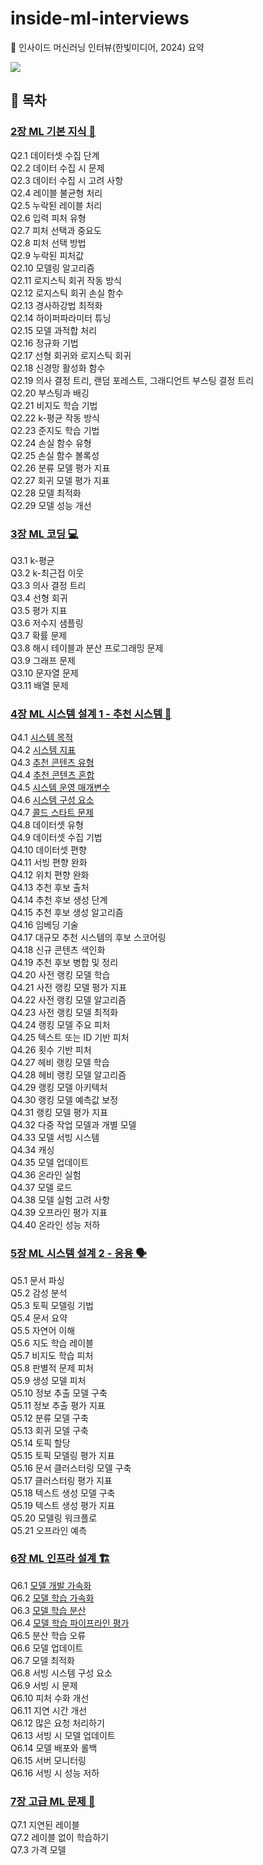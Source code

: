 # inside-ml-interviews

📖 인사이드 머신러닝 인터뷰(한빛미디어, 2024) 요약

![](https://www.hanbit.co.kr/data/books/B4332324407_l.jpg)

## 🔖 목차

### [2장 ML 기본 지식 📘](./chapter02/)

Q2.1 데이터셋 수집 단계  
Q2.2 데이터 수집 시 문제  
Q2.3 데이터 수집 시 고려 사항  
Q2.4 레이블 불균형 처리  
Q2.5 누락된 레이블 처리  
Q2.6 입력 피처 유형  
Q2.7 피처 선택과 중요도  
Q2.8 피처 선택 방법  
Q2.9 누락된 피처값  
Q2.10 모델링 알고리즘  
Q2.11 로지스틱 회귀 작동 방식  
Q2.12 로지스틱 회귀 손실 함수  
Q2.13 경사하강법 최적화  
Q2.14 하이퍼파라미터 튜닝  
Q2.15 모델 과적합 처리  
Q2.16 정규화 기법  
Q2.17 선형 회귀와 로지스틱 회귀  
Q2.18 신경망 활성화 함수  
Q2.19 의사 결정 트리, 랜덤 포레스트, 그래디언트 부스팅 결정 트리  
Q2.20 부스팅과 배깅  
Q2.21 비지도 학습 기법  
Q2.22 k-평균 작동 방식  
Q2.23 준지도 학습 기법  
Q2.24 손실 함수 유형  
Q2.25 손실 함수 볼록성  
Q2.26 분류 모델 평가 지표  
Q2.27 회귀 모델 평가 지표  
Q2.28 모델 최적화  
Q2.29 모델 성능 개선

### [3장 ML 코딩 💻](./chapter03/)

Q3.1 k-평균  
Q3.2 k-최근접 이웃  
Q3.3 의사 결정 트리  
Q3.4 선형 회귀  
Q3.5 평가 지표  
Q3.6 저수지 샘플링  
Q3.7 확률 문제  
Q3.8 해시 테이블과 분산 프로그래밍 문제  
Q3.9 그래프 문제  
Q3.10 문자열 문제  
Q3.11 배열 문제

### [4장 ML 시스템 설계 1 - 추천 시스템 🛒](./chapter04/)

Q4.1 [시스템 목적](./chapter04/q4_01.md)  
Q4.2 [시스템 지표](./chapter04/q4_02.md)  
Q4.3 [추천 콘텐츠 유형](./chapter04/q4_03.md)  
Q4.4 [추천 콘텐츠 혼합](./chapter04/q4_04.md)  
Q4.5 [시스템 운영 매개변수](./chapter04/q4_05.md)  
Q4.6 [시스템 구성 요소](./chapter04/q4_06.md)  
Q4.7 [콜드 스타트 문제](./chapter04/q4_07.md)  
Q4.8 데이터셋 유형  
Q4.9 데이터셋 수집 기법  
Q4.10 데이터셋 편향  
Q4.11 서빙 편향 완화  
Q4.12 위치 편향 완화  
Q4.13 추천 후보 출처  
Q4.14 추천 후보 생성 단계  
Q4.15 추천 후보 생성 알고리즘  
Q4.16 임베딩 기술  
Q4.17 대규모 추천 시스템의 후보 스코어링  
Q4.18 신규 콘텐츠 색인화  
Q4.19 추천 후보 병합 및 정리  
Q4.20 사전 랭킹 모델 학습  
Q4.21 사전 랭킹 모델 평가 지표  
Q4.22 사전 랭킹 모델 알고리즘  
Q4.23 사전 랭킹 모델 최적화  
Q4.24 랭킹 모델 주요 피처  
Q4.25 텍스트 또는 ID 기반 피처  
Q4.26 횟수 기반 피처  
Q4.27 헤비 랭킹 모델 학습  
Q4.28 헤비 랭킹 모델 알고리즘  
Q4.29 랭킹 모델 아키텍처  
Q4.30 랭킹 모델 예측값 보정  
Q4.31 랭킹 모델 평가 지표  
Q4.32 다중 작업 모델과 개별 모델  
Q4.33 모델 서빙 시스템  
Q4.34 캐싱  
Q4.35 모델 업데이트  
Q4.36 온라인 실험  
Q4.37 모델 로드  
Q4.38 모델 실험 고려 사항  
Q4.39 오프라인 평가 지표  
Q4.40 온라인 성능 저하

### [5장 ML 시스템 설계 2 - 응용 🗣️](./chapter05/)

Q5.1 문서 파싱  
Q5.2 감성 분석  
Q5.3 토픽 모델링 기법  
Q5.4 문서 요약  
Q5.5 자연어 이해  
Q5.6 지도 학습 레이블  
Q5.7 비지도 학습 피처  
Q5.8 판별적 문제 피처  
Q5.9 생성 모델 피처  
Q5.10 정보 추출 모델 구축  
Q5.11 정보 추출 평가 지표  
Q5.12 분류 모델 구축  
Q5.13 회귀 모델 구축  
Q5.14 토픽 할당  
Q5.15 토픽 모델링 평가 지표  
Q5.16 문서 클러스터링 모델 구축  
Q5.17 클러스터링 평가 지표  
Q5.18 텍스트 생성 모델 구축  
Q5.19 텍스트 생성 평가 지표  
Q5.20 모델링 워크플로  
Q5.21 오프라인 예측

### [6장 ML 인프라 설계 🏗️](./chapter06/)

Q6.1 [모델 개발 가속화](./chapter06/q6-01.md/)  
Q6.2 [모델 학습 가속화](./chapter06/q6-02.md/)  
Q6.3 [모델 학습 분산](./chapter06/q6-03.md/)  
Q6.4 [모델 학습 파이프라인 평가](./chapter06/q6-04.md/)  
Q6.5 분산 학습 오류  
Q6.6 모델 업데이트  
Q6.7 모델 최적화  
Q6.8 서빙 시스템 구성 요소  
Q6.9 서빙 시 문제  
Q6.10 피처 수화 개선  
Q6.11 지연 시간 개선  
Q6.12 많은 요청 처리하기  
Q6.13 서빙 시 모델 업데이트  
Q6.14 모델 배포와 롤백  
Q6.15 서버 모니터링  
Q6.16 서빙 시 성능 저하

### [7장 고급 ML 문제 🧠](./chapter07/)

Q7.1 지연된 레이블  
Q7.2 레이블 없이 학습하기  
Q7.3 가격 모델
